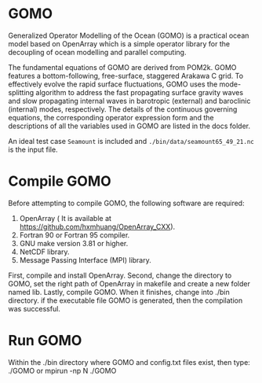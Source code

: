 # GOMO
Generalized Operator Modelling of the Ocean (GOMO) is a practical ocean model based on OpenArray which is a simple operator library for the decoupling of ocean modelling and parallel computing.

The fundamental equations of GOMO are derived from POM2k. GOMO features a bottom-following, free-surface, staggered Arakawa C grid. To effectively evolve the rapid surface fluctuations, GOMO uses the mode-splitting algorithm to address the fast propagating surface gravity waves and slow propagating internal waves in barotropic (external) and baroclinic (internal) modes, respectively. The details of the continuous governing equations, the corresponding operator expression form and the descriptions of all the variables used in GOMO are listed in the docs folder.

An ideal test case `Seamount` is included and `./bin/data/seamount65_49_21.nc` is the input file.

# Compile GOMO
Before attempting to compile GOMO, the following software are required:
  1) OpenArray ( It is available at https://github.com/hxmhuang/OpenArray_CXX).
  2) Fortran 90 or Fortran 95 compiler.
  3) GNU make version 3.81 or higher.
  4) NetCDF library.
  5) Message Passing Interface (MPI) library.

First, compile and install OpenArray. Second, change the directory to GOMO, set the right path of OpenArray in makefile and create a new folder named lib. Lastly, compile GOMO. When it finishes, change into ./bin directory. if the executable file GOMO is generated, then the compilation was successful.

# Run GOMO
Within the ./bin directory where GOMO and config.txt files exist, then type:
  ./GOMO 
or
  mpirun -np N ./GOMO 
